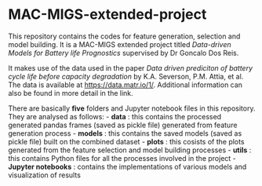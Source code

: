 # MAC-MIGS-extended-project
This repository contains the codes for feature generation, selection and model building. It is a MAC-MIGS extended project titled _Data-driven Models for Battery life Prognostics_ supervised by Dr Goncalo Dos Reis.

It makes use of the data used in the paper _Data driven prediciton of battery cycle life before capacity degradation_ by K.A. Severson, P.M. Attia, et al. The data is available at https://data.matr.io/1/. Additional information can also be found in more detail in the link.

There are basically **five** folders and Jupyter notebook files in this repository. They are analysed as follows:
     - **data** : this contains the processed generated pandas frames (saved as pickle file) generated from feature generation process
     - **models** : this contains the saved models (saved as pickle file) built on the combined dataset
     - **plots** : this cosists of the plots generated from the feature selection and model building processes
     - **utils** : this contains Python files for all the processes involved in the project 
     - **Jupyter notebooks** : contains the implementations of various models and visualization of results
